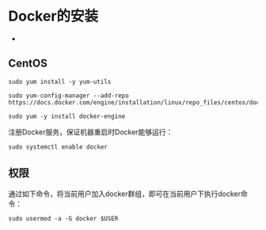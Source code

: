 # Docker的安装
-

## CentOS

```
sudo yum install -y yum-utils
```

```
sudo yum-config-manager --add-repo https://docs.docker.com/engine/installation/linux/repo_files/centos/docker.repo
```

```
sudo yum -y install docker-engine
```

注册Docker服务，保证机器重启时Docker能够运行：

```
sudo systemctl enable docker
```

## 权限
通过如下命令，将当前用户加入docker群组，即可在当前用户下执行docker命令：

```
sudo usermod -a -G docker $USER
```
